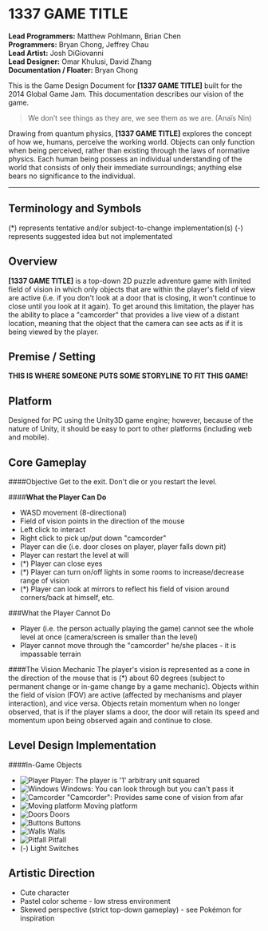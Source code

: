1337 GAME TITLE
=======
**Lead Programmers:** Matthew Pohlmann, Brian Chen <br/>
**Programmers:** Bryan Chong, Jeffrey Chau <br/>
**Lead Artist:** Josh DiGiovanni <br/>
**Lead Designer:** Omar Khulusi, David Zhang <br/>
**Documentation / Floater:** Bryan Chong <br/>

This is the Game Design Document for **[1337 GAME TITLE]** built for the 2014 Global Game Jam. This documentation describes our vision of the game.

> We don’t see things as they are, we see them as we are. (Anaïs Nin)

Drawing from quantum physics, **[1337 GAME TITLE]** explores the concept of how we, humans, perceive the working world. Objects can only function when being perceived, rather than existing through the laws of normative physics. Each human being possess an individual understanding of the world that consists of only their immediate surroundings; anything else bears no significance to the individual.

-------

Terminology and Symbols
-------
(*) represents tentative and/or subject-to-change implementation(s)
(-) represents suggested idea but not implementated

Overview
-------
**[1337 GAME TITLE]** is a top-down 2D puzzle adventure game with limited field of vision in which only objects that are within the player's field of view are active (i.e. if you don't look at a door that is closing, it won't continue to close until you look at it again). To get around this limitation, the player has the ability to place a "camcorder" that provides a live view of a distant location, meaning that the object that the camera can see acts as if it is being viewed by the player.

Premise / Setting
-------
**THIS IS WHERE SOMEONE PUTS SOME STORYLINE TO FIT THIS GAME!**


Platform
-------
Designed for PC using the Unity3D game engine; however, because of the nature of Unity, it should be easy to port to other platforms (including web and mobile).

Core Gameplay
-------
####Objective
Get to the exit. Don't die or you restart the level.

####**What the Player Can Do**
+ WASD movement (8-directional)
+ Field of vision points in the direction of the mouse
+ Left click to interact
+ Right click to pick up/put down "camcorder"
+ Player can die (i.e. door closes on player, player falls down pit)
+ Player can restart the level at will
+ (*) Player can close eyes
+ (*) Player can turn on/off lights in some rooms to increase/decrease range of vision
+ (*) Player can look at mirrors to reflect his field of vision around corners/back at himself, etc.

###What the Player Cannot Do
+ Player (i.e. the person actually playing the game) cannot see the whole level at once (camera/screen is smaller than the level)
+ Player cannot move through the "camcorder" he/she places - it is impassable terrain

####The Vision Mechanic
The player's vision is represented as a cone in the direction of the mouse that is (*) about 60 degrees (subject to permanent change or in-game change by a game mechanic). Objects within the field of vision (FOV) are active (affected by mechanisms and player interaction), and vice versa. Objects retain momentum when no longer observed, that is if the player slams a door, the door will retain its speed and momentum upon being observed again and continue to close. 

Level Design Implementation
-------
####In-Game Objects
+ ![Player](https://github.com/Valakor/GameJam2014/blob/master/Assets/Sprites/sm_player.png?raw=true) Player: The player is '1' arbitrary unit squared
+ ![Windows](https://github.com/Valakor/GameJam2014/blob/master/Assets/Sprites/sm_window.png?raw=true) Windows: You can look through but you can't pass it
+ ![Camcorder](https://github.com/Valakor/GameJam2014/blob/master/Assets/Sprites/sm_cam.png?raw=true) "Camcorder": Provides same cone of vision from afar
+ ![Moving platform](https://github.com/Valakor/GameJam2014/blob/master/Assets/Sprites/sm_platform.png?raw=true) Moving platform
+ ![Doors](https://github.com/Valakor/GameJam2014/blob/master/Assets/Sprites/sm_door.png?raw=true) Doors
+ ![Buttons](https://github.com/Valakor/GameJam2014/blob/master/Assets/Sprites/sm_button.png?raw=true) Buttons
+ ![Walls](https://github.com/Valakor/GameJam2014/blob/master/Assets/Sprites/sm_wall.png?raw=true) Walls
+ ![Pitfall](https://github.com/Valakor/GameJam2014/blob/master/Assets/Sprites/sm_pitfall.png?raw=true) Pitfall
+ (-) Light Switches


Artistic Direction 
-------
+ Cute character
+ Pastel color scheme - low stress environment
+ Skewed perspective (strict top-down gameplay) - see Pokémon for inspiration
